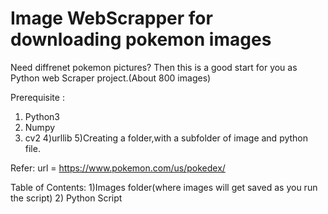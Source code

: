 # Image WebScrapper for downloading pokemon images 

Need diffrenet  pokemon pictures? Then this is a good start for you as Python web Scraper project.(About 800 images)

Prerequisite :
1) Python3 
2) Numpy
3) cv2
4)urllib
5)Creating a folder,with a subfolder of image and python file.

Refer:
url = https://www.pokemon.com/us/pokedex/

Table of Contents:
1)Images folder(where images will get saved as you run the script)
2) Python Script




